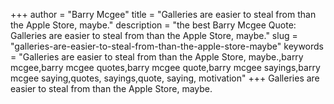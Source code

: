 +++
author = "Barry Mcgee"
title = "Galleries are easier to steal from than the Apple Store, maybe."
description = "the best Barry Mcgee Quote: Galleries are easier to steal from than the Apple Store, maybe."
slug = "galleries-are-easier-to-steal-from-than-the-apple-store-maybe"
keywords = "Galleries are easier to steal from than the Apple Store, maybe.,barry mcgee,barry mcgee quotes,barry mcgee quote,barry mcgee sayings,barry mcgee saying,quotes, sayings,quote, saying, motivation"
+++
Galleries are easier to steal from than the Apple Store, maybe.
